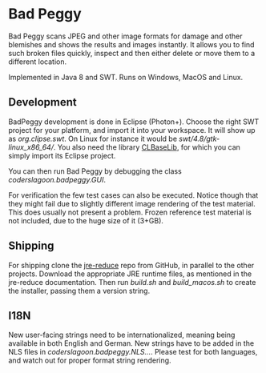 # Bad Peggy

Bad Peggy scans JPEG and other image formats for damage and other blemishes and shows
the results and images instantly. It allows you to find such broken files quickly,
inspect and then either delete or move them to a different location.

Implemented in Java 8 and SWT. Runs on Windows, MacOS and Linux.

## Development

BadPeggy development is done in Eclipse (Photon+). Choose the right SWT project
for your platform, and import it into your workspace. It will show up as
*org.clipse.swt*. On Linux for instance it would be
*swt/4.8/gtk-linux_x86_64/*. You also need the library
[CLBaseLib](https://github.com/mhahn-c/clbaselib), for which you can simply import
its Eclipse project.

You can then run Bad Peggy by debugging the class *coderslagoon.badpeggy.GUI*.

For verification the few test cases can also be executed. Notice though that
they might fail due to slightly different image rendering of the test material.
This does usually not present a problem. Frozen reference test material is not
included, due to the huge size of it (3+GB).

## Shipping

For shipping clone the [jre-reduce](https://github.com/mhahn-c/jre-reduce)
repo from GitHub, in parallel to the other projects. Download the appropriate JRE
runtime files, as mentioned in the jre-reduce documentation. Then run *build.sh*
and *build_macos.sh* to create the installer, passing them a version string.

## I18N

New user-facing strings need to be internationalized, meaning being available
in both English and German. New strings have to be added in the NLS files in
*coderslagoon.badpeggy.NLS...*. Please test for both languages, and watch out
for proper format string rendering.
